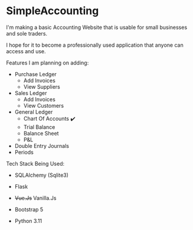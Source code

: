 # SimpleAccounting

I'm making a basic Accounting Website that is usable for small businesses and sole traders.

I hope for it to become a professionally used application that anyone can access and use.

Features I am planning on adding:
- Purchase Ledger
    - Add Invoices
    - View Suppliers
- Sales Ledger
    - Add Invoices
    - View Customers
- General Ledger
    - Chart Of Accounts ✔️
    - Trial Balance
    - Balance Sheet
    - P&L
- Double Entry Journals
- Periods

Tech Stack Being Used:
- SQLAlchemy (Sqlite3)
- Flask

-  <strike>Vue.Js</strike>   Vanilla.Js

- Bootstrap 5
- Python 3.11
